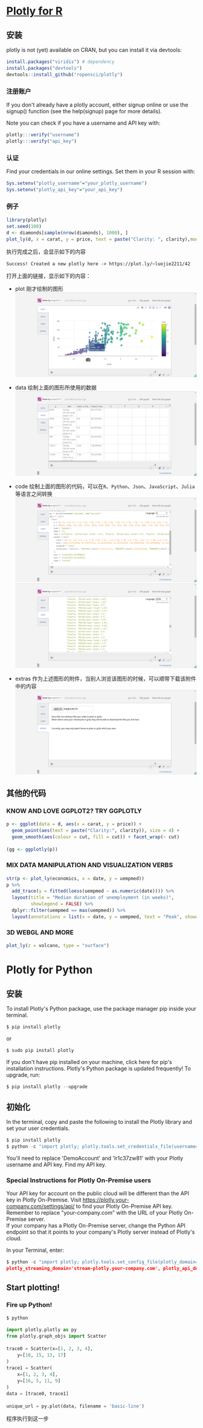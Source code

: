 # [Plotly for R](https://plot.ly/r/getting-started/)
## 安装
plotly is not (yet) available on CRAN, but you can install it via devtools:
```r
install.packages("viridis") # dependency
install.packages("devtools")
devtools::install_github("ropensci/plotly")
```
### 注册账户
If you don't already have a plotly account, either signup online or use the signup() function (see the help(signup) page for more details).

Note you can check if you have a username and API key with:
```r
plotly:::verify("username")
plotly:::verify("api_key")
```

### 认证
Find your credentials in our online settings. Set them in your R session with:
```r
Sys.setenv("plotly_username"="your_plotly_username")
Sys.setenv("plotly_api_key"="your_api_key")
```
### 例子
```r
library(plotly)
set.seed(100)
d <- diamonds[sample(nrow(diamonds), 1000), ]
plot_ly(d, x = carat, y = price, text = paste("Clarity: ", clarity),mode = "markers", color = carat, size = carat)
```

执行完成之后，会显示如下的内容
```
Success! Created a new plotly here -> https://plot.ly/~luojie2211/42
```

打开上面的链接，显示如下的内容：
+ plot
刚才绘制的图形
![](https://raw.githubusercontent.com/KillEdision/R-Notebook/master/plotly/Image%201.png)

+ data
绘制上面的图形所使用的数据
![](https://raw.githubusercontent.com/KillEdision/R-Notebook/master/plotly/Image%202.png)

+ code
绘制上面的图形的代码，可以在`R`、`Python`、`Json`、`JavaScript`、`Julia`等语言之间转换
![](https://raw.githubusercontent.com/KillEdision/R-Notebook/master/plotly/Image%203.png)  
![](https://raw.githubusercontent.com/KillEdision/R-Notebook/master/plotly/Image%204.png)

+ extras
作为上述图形的附件，当别人浏览该图形的时候，可以顺带下载该附件中的内容
![](https://raw.githubusercontent.com/KillEdision/R-Notebook/master/plotly/Image%205.png)

## 其他的代码
### KNOW AND LOVE GGPLOT2? TRY GGPLOTLY
```r
p <- ggplot(data = d, aes(x = carat, y = price)) +
  geom_point(aes(text = paste("Clarity:", clarity)), size = 4) +
  geom_smooth(aes(colour = cut, fill = cut)) + facet_wrap(~ cut)

(gg <- ggplotly(p))
```
### MIX DATA MANIPULATION AND VISUALIZATION VERBS
```r
str(p <- plot_ly(economics, x = date, y = uempmed))
p %>%
  add_trace(y = fitted(loess(uempmed ~ as.numeric(date)))) %>%
  layout(title = "Median duration of unemployment (in weeks)",
         showlegend = FALSE) %>%
  dplyr::filter(uempmed == max(uempmed)) %>%
  layout(annotations = list(x = date, y = uempmed, text = "Peak", showarrow = T))
```

### 3D WEBGL AND MORE
```r
plot_ly(z = volcano, type = "surface")
```

# Plotly for Python
## 安装
To install Plotly's Python package, use the package manager pip inside your terminal.
```python
$ pip install plotly
```
or
```python
$ sudo pip install plotly
```
If you don't have pip installed on your machine, click here for pip's installation instructions.
Plotly's Python package is updated frequently! To upgrade, run:
```python
$ pip install plotly --upgrade
```

## 初始化
In the terminal, copy and paste the following to install the Plotly library and set your user credentials.
```python
$ pip install plotly
$ python -c "import plotly; plotly.tools.set_credentials_file(username='DemoAccount', api_key='lr1c37zw81')"
```

You'll need to replace 'DemoAccount' and 'lr1c37zw81' with your Plotly username and API key.
Find my API key.

### Special Instructions for Plotly On-Premise users
Your API key for account on the public cloud will be different than the API key in Plotly On-Premise. Visit https://plotly.your-company.com/settings/api/ to find your Plotly On-Premise API key. Remember to replace "your-company.com" with the URL of your Plotly On-Premise server.  
If your company has a Plotly On-Premise server, change the Python API endpoint so that it points to your company's Plotly server instead of Plotly's cloud.  

In your Terminal, enter:
```python
$ python -c "import plotly; plotly.tools.set_config_file(plotly_domain='https://plotly.your-company.com',
plotly_streaming_domain='stream-plotly.your-company.com', plotly_api_domain='https://api-plotly.your-company.com')"
```

## Start plotting!
### Fire up Python!
```python
$ python
```

```python
import plotly.plotly as py
from plotly.graph_objs import Scatter

trace0 = Scatter(x=[1, 2, 3, 4],
    y=[10, 15, 13, 17]
)
trace1 = Scatter(
    x=[1, 2, 3, 4],
    y=[16, 5, 11, 9]
)
data = [trace0, trace1]

unique_url = py.plot(data, filename = 'basic-line')
```

程序执行到这一步
